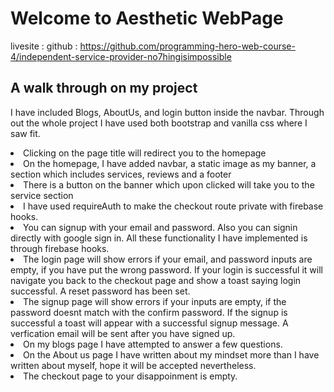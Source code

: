 # Welcome to Aesthetic WebPage

livesite : 
github : https://github.com/programming-hero-web-course-4/independent-service-provider-no7hingisimpossible



## A walk through on my project
I have included Blogs, AboutUs, and login button inside the navbar. Through out the whole project 
I have used both bootstrap and vanilla css where I saw fit. 
<li>Clicking on the page title will redirect you to the homepage</li>
<li>On the homepage, I have added navbar, a static image as my banner, a section which includes services, reviews and a footer</li>
<li>There is a button on the banner which upon clicked will take you to the service section</li>
<li>I have used requireAuth to make the checkout route private with firebase hooks.</li>
<li>You can signup with your email and password. Also you can signin directly with google sign in. All these functionality I have implemented is through firebase hooks.</li>
<li>The login page will show errors if your email, and password inputs are empty, if you have put the wrong password. If your login is successful it will navigate you back to the checkout page and show a toast saying login successful. A reset password has been set.</li>
<li>The signup page will show errors if your inputs are empty, if the password doesnt match with the confirm password. If the signup is successful a toast will appear with a successful signup message. A verfication email will be sent after you have signed up.</li>
<li>On my blogs page I have attempted to answer a few questions.</li>
<li>On the About us page I have written about my mindset more than I have written about myself, hope it will be accepted nevertheless.</li>
<li>The checkout page to your disappoinment is empty.</li>
